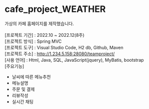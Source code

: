 # cafe_project_WEATHER

가상의 카페 홈페이지를 제작했습니다. <br/>
 <br/> 
 [프로젝트 기간] : 2022.10 ~ 2022.12(8주)<br/>
 [프로젝트 방식] : Spring MVC<br/>
 [프로젝트 도구] : Visual Studio Code, H2 db, Github, Maven<br/>
 [프로젝트 주소] : <a href="http://1.234.5.158:28080/teamproject/">http://1.234.5.158:28080/teamproject/</a>  
 [사용 언어] : Html, Java, SQL, JavaScript(jquery), MyBatis, bootstrap<br/>
 [주요기능]
 <ul>
  <li>날씨에 따른 메뉴추천
  <li>메뉴설명
  <li>주문 및 결제
  <li>리뷰작성
  <li>실시간 채팅
 <ul>
